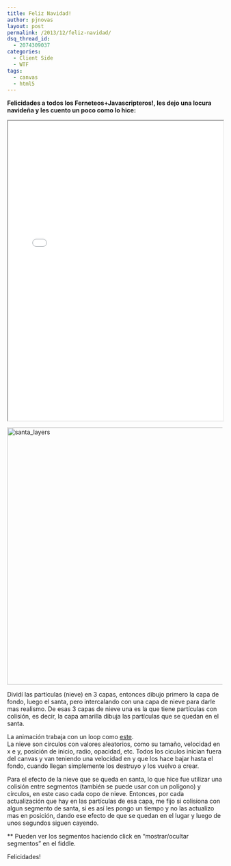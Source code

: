 ```yaml
---
title: Feliz Navidad!
author: pjnovas
layout: post
permalink: /2013/12/feliz-navidad/
dsq_thread_id:
  - 2074309037
categories:
  - Client Side
  - WTF
tags:
  - canvas
  - html5
---
```

**Felicidades a todos los Ferneteos+Javascripteros!, les dejo una locura navideña y les cuento un poco como lo hice:**

<iframe style="width: 100%; height: 700px;" src="//jsfiddle.net/pjnovas/qJ585/embedded/result,js,html,css/" frameborder="1" width="600" height="700"></iframe>

[<img src="//fernetjs.com/wp-content/uploads/2013/12/santa_layers1.png" alt="santa_layers" width="800" height="600" class="size-full wp-image-3903" />][1]

Dividí las partículas (nieve) en 3 capas, entonces dibujo primero la capa de fondo, luego el santa, pero intercalando con una capa de nieve para darle mas realismo. De esas 3 capas de nieve una es la que tiene partículas con colisión, es decir, la capa amarilla dibuja las partículas que se quedan en el santa.

La animación trabaja con un loop como [este][2].  
La nieve son circulos con valores aleatorios, como su tamaño, velocidad en x e y, posición de inicio, radio, opacidad, etc. Todos los ciculos inician fuera del canvas y van teniendo una velocidad en y que los hace bajar hasta el fondo, cuando llegan simplemente los destruyo y los vuelvo a crear.

Para el efecto de la nieve que se queda en santa, lo que hice fue utilizar una colisión entre segmentos (también se puede usar con un polígono) y círculos, en este caso cada copo de nieve. Entonces, por cada actualización que hay en las partículas de esa capa, me fijo si colisiona con algun segmento de santa, si es así les pongo un tiempo y no las actualizo mas en posición, dando ese efecto de que se quedan en el lugar y luego de unos segundos siguen cayendo.

** Pueden ver los segmentos haciendo click en &#8220;mostrar/ocultar segmentos&#8221; en el fiddle.

Felicidades!

 [1]: http://fernetjs.com/wp-content/uploads/2013/12/santa_layers1.png
 [2]: http://fernetjs.com/2012/09/construyendo-un-game-loop/ "Construyendo un Game Loop"
